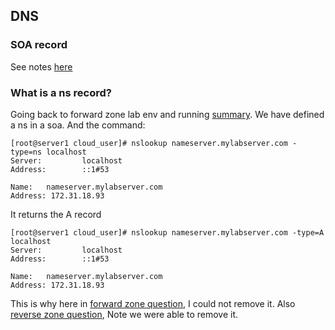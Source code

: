 ## DNS 

### SOA record

See notes [here](./p2-1-zz-note-on-recursive-and-authoritative-dns.md)

### What is a ns record? 

Going back to forward zone lab env and running [summary](./p2-1-summary-configure-forward-zone.md).
We have defined a ns in a soa.
And the command:

````shell script
[root@server1 cloud_user]# nslookup nameserver.mylabserver.com -type=ns localhost
Server:         localhost
Address:        ::1#53

Name:   nameserver.mylabserver.com
Address: 172.31.18.93
````

It returns the A record

````shell script
[root@server1 cloud_user]# nslookup nameserver.mylabserver.com -type=A localhost
Server:         localhost
Address:        ::1#53

Name:   nameserver.mylabserver.com
Address: 172.31.18.93
````

This is why here in [forward zone question](./p2-1-xx-questions.md#Can-I-remove-entry-with-same-name-as-the-zone),
I could not remove it.
Also [reverse zone question](./p2-2-xx-questions.md#Can-I-remove-entry-with-same-name-as-the-zone),
Note we were able to remove it.